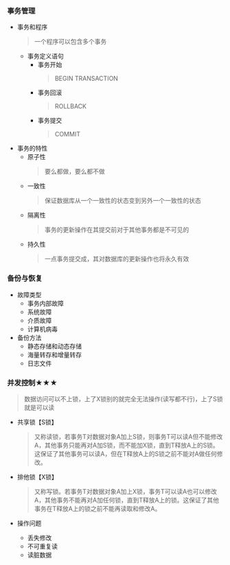 ### 事务管理
  + 事务和程序
    > 一个程序可以包含多个事务
    + 事务定义语句
      + 事务开始
        > BEGIN TRANSACTION
      + 事务回滚
        > ROLLBACK
      + 事务提交
        > COMMIT
  + 事务的特性
    + 原子性
      > 要么都做，要么都不做
    + 一致性
      > 保证数据库从一个一致性的状态变到另外一个一致性的状态
    + 隔离性
      > 事务的更新操作在其提交前对于其他事务都是不可见的
    + 持久性
      > 一点事务提交成，其对数据库的更新操作也将永久有效
### 备份与恢复
  + 故障类型
    + 事务内部故障
    + 系统故障
    + 介质故障
    + 计算机病毒
  + 备份方法
    + 静态存储和动态存储
    + 海量转存和增量转存
    + 日志文件
### **并发控制★★★**
  > 数据访问可以不上锁，上了X锁别的就完全无法操作(读写都不行)，上了S锁就是可以读
  + 共享锁【S锁】
    > 又称读锁，若事务T对数据对象A加上S锁，则事务T可以读A但不能修改A，其他事务只能再对A加S锁，而不能加X锁，直到T释放A上的S锁。这保证了其他事务可以读A，但在T释放A上的S锁之前不能对A做任何修改。

  + 排他锁【X锁】
    > 又称写锁。若事务T对数据对象A加上X锁，事务T可以读A也可以修改A，其他事务不能再对A加任何锁，直到T释放A上的锁。这保证了其他事务在T释放A上的锁之前不能再读取和修改A。
  + 操作问题
    + 丢失修改
    + 不可重复读
    + 读脏数据

